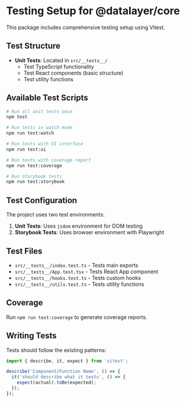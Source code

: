 # Testing Setup for @datalayer/core

This package includes comprehensive testing setup using Vitest.

## Test Structure

- **Unit Tests**: Located in `src/__tests__/`
  - Test TypeScript functionality
  - Test React components (basic structure)
  - Test utility functions

## Available Test Scripts

```bash
# Run all unit tests once
npm test

# Run tests in watch mode
npm run test:watch

# Run tests with UI interface
npm run test:ui

# Run tests with coverage report
npm run test:coverage

# Run Storybook tests
npm run test:storybook
```

## Test Configuration

The project uses two test environments:

1. **Unit Tests**: Uses `jsdom` environment for DOM testing
2. **Storybook Tests**: Uses browser environment with Playwright

## Test Files

- `src/__tests__/index.test.ts` - Tests main exports
- `src/__tests__/App.test.tsx` - Tests React App component
- `src/__tests__/hooks.test.ts` - Tests custom hooks
- `src/__tests__/utils.test.ts` - Tests utility functions

## Coverage

Run `npm run test:coverage` to generate coverage reports.

## Writing Tests

Tests should follow the existing patterns:

```typescript
import { describe, it, expect } from 'vitest';

describe('Component/Function Name', () => {
  it('should describe what it tests', () => {
    expect(actual).toBe(expected);
  });
});
```
